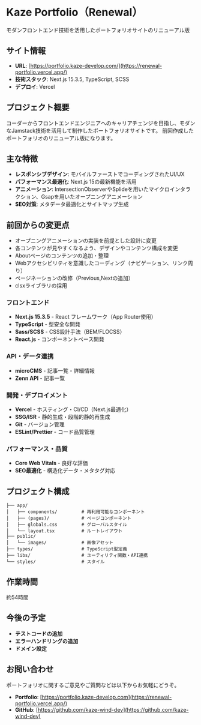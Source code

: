# Kaze Portfolio（Renewal）

モダンフロントエンド技術を活用したポートフォリオサイトのリニューアル版

## サイト情報

- **URL**: [https://portfolio.kaze-develop.com/](https://renewal-portfolio.vercel.app/)
- **技術スタック**: Next.js 15.3.5, TypeScript, SCSS
- **デプロイ**: Vercel

## プロジェクト概要

コーダーからフロントエンドエンジニアへのキャリアチェンジを目指し、モダンなJamstack技術を活用して制作したポートフォリオサイトです。
前回作成したポートフォリオのリニューアル版になります。

## 主な特徴

- **レスポンシブデザイン**: モバイルファーストでコーディングされたUI/UX
- **パフォーマンス最適化**: Next.js 15の最新機能を活用
- **アニメーション**: IntersectionObserverやSplideを用いたマイクロインタラクション、Gsapを用いたオープニングアニメーション
- **SEO対策**: メタデータ最適化とサイトマップ生成

## 前回からの変更点

- オープニングアニメーションの実装を前提とした設計に変更
- 各コンテンツが見やすくなるよう、デザインやコンテンツ構成を変更
- Aboutページのコンテンツの追加・整理
- Webアクセシビリティを意識したコーディング（ナビゲーション、リンク周り）
- ページネーションの改修（Previous,Nextの追加）
- clsxライブラリの採用

### フロントエンド

- **Next.js 15.3.5** - React フレームワーク（App Router使用）
- **TypeScript** - 型安全な開発
- **Sass/SCSS** - CSS設計手法（BEM/FLOCSS）
- **React.js** - コンポーネントベース開発

### API・データ連携

- **microCMS** - 記事一覧・詳細情報
- **Zenn API** - 記事一覧

### 開発・デプロイメント

- **Vercel** - ホスティング・CI/CD（Next.js最適化）
- **SSG/ISR** - 静的生成・段階的静的再生成
- **Git** - バージョン管理
- **ESLint/Prettier** - コード品質管理

### パフォーマンス・品質

- **Core Web Vitals** - 良好な評価
- **SEO最適化** - 構造化データ・メタタグ対応

## プロジェクト構成

```
├── app/
│   ├── components/         # 再利用可能なコンポーネント
│   ├── (pages)/            # ページコンポーネント
│   ├── globals.css         # グローバルスタイル
│   └── layout.tsx          # ルートレイアウト
├── public/
│   └── images/             # 画像アセット
├── types/                  # TypeScript型定義
├── libs/                   # ユーティリティ関数・API連携
└── styles/                 # スタイル
```

## 作業時間
約54時間

## 今後の予定

- **テストコードの追加**
- **エラーハンドリングの追加**
- **ドメイン設定**

## お問い合わせ

ポートフォリオに関するご意見やご質問などは以下からお気軽にどうぞ。

- **Portfolio**: [https://portfolio.kaze-develop.com](https://renewal-portfolio.vercel.app/)
- **GitHub**: [https://github.com/kaze-wind-dev](https://github.com/kaze-wind-dev)
